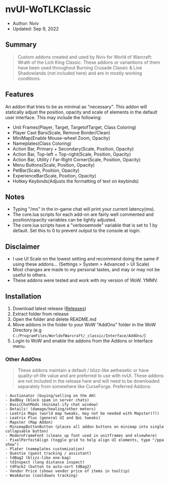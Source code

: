# nvUI-WoTLKClassic  
- Author: Nviv    
- Updated: Sep 9, 2022

## Summary
> Custom addons created and used by Nviv for World of Warcraft: Wrath of the Lich King Classic. These addons or variantions of them have been used throughout Burning Crusade Classic & Live Shadowlands (not included here) and are in mostly working conditions.

## Features
An addon that tries to be as minimal as "necessary". This addon will statically adjust the position, opacity and scale of elements in the default user interface. This may include the following:
- Unit Frames(Player, Target, TargetofTarget, Class Coloring)
- Player Cast Bars(Scale, Remove Border/Clean)
- MiniMap(Enable Mouse-wheel Zoom, Opacity)
- Nameplates(Class Coloring)
- Action Bar, Primary + Secondary(Scale, Position, Opacity)
- Action Bar, Top-left + Top-right(Scale, Position, Opacity)
- Action Bar, Utility / Far-Right Corner(Scale, Position, Opacity)
- Menu Buttons(Scale, Position, Opacity)
- PetBar(Scale, Position, Opacity)
- ExperienceBar(Scale, Position, Opacity)
- Hotkey Keybinds(Adjusts the formatting of text on keybinds)

## Notes
- Typing "/ms" in the in-game chat will print your current latency(ms).
- The core.lua scripts for each add-on are fairly well commented and position/opacity variables can be lightly adjusted.
- The core.lua scripts have a "verbosemode" variable that is set to 1 by default. Set this to 0 to prevent output to the console at login.
    
## Disclaimer 
- I use UI Scale on the lowest setting and recommend doing the same if using these addons... (Settings > System > Advanced > UI Scale)
- Most changes are made to my personal tastes, and may or may not be useful to others.
- These addons were tested and work with my version of WoW. YMMV.

## Installation
1. Download latest release ([Releases](https://github.com/nv1v/nvUI-WoTLKClassic/releases))
2. Extract folder from release
3. Open the folder and delete README.md
4. Move addons in the folder to your WoW "AddOns" folder in the WoW Directory (e.g `C:/ProgramFiles/WorldofWarcraft/_classic/Interface/AddOns/`)
5. Login to WoW and enable the addons from the Addons or Interface menu.

### Other AddOns
> These addons maintain a default / blizz-like aethesetic or have quality-of-life value and are preferred to use with nvUI. These addons are not included in the release here and will need to be downloaded separately from somewhere like CurseForge.
> Preferred Addons:
```
- Auctionator (buying/selling on the AH)
- BadBoy (block spam in server chats)
- BasicChatMods (minimal-ify chat window)
- Details! (damage/healing/other meters)
- Leatrix Maps (world map tweaks, may not be needed with Mapster(?))
- Leatrix Plus (general UI and QoL tweaks)
- Mapster (Map Addon)
- MinimapButtonButton (places all addon buttons on minimap into single collapsable button)
- ModernFrameFont (cleans up font used in unitframes and elsewhere)
- PixelPerfectAlign (toggle grid to help align UI elements, type "/ppa show")
- Plater (nameplates customization)
- Questie (quest tracking / assistant)
- tdBag2 (blizz-like one-bag)
- tdInspect (long distance inspect)
- tdPack2 (button to auto-sort tdBag2)
- Vendor Price (shows vendor price of items in tooltip)
- WeakAuras (cooldowns tracking)
```
